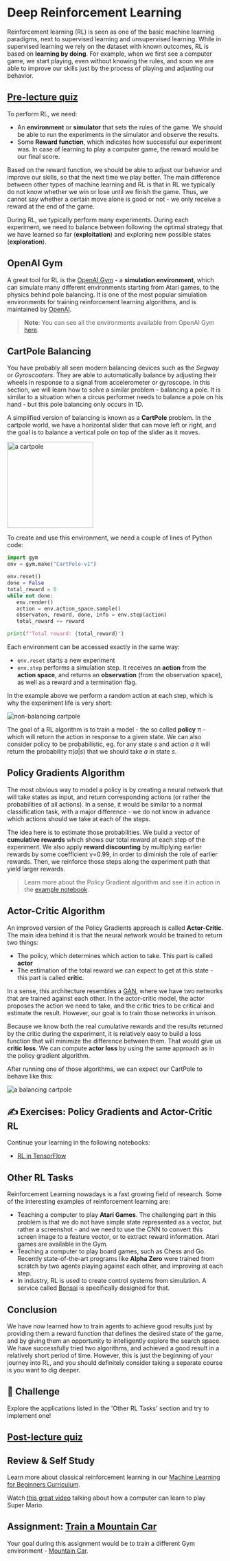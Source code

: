 # Deep Reinforcement Learning

Reinforcement learning (RL) is seen as one of the basic machine learning paradigms, next to supervised learning and unsupervised learning. While in supervised learning we rely on the dataset with known outcomes, RL is based on **learning by doing**. For example, when we first see a computer game, we start playing, even without knowing the rules, and soon we are able to improve our skills just by the process of playing and adjusting our behavior.

## [Pre-lecture quiz](https://red-field-0a6ddfd03.1.azurestaticapps.net/quiz/122)

To perform RL, we need:

* An **environment** or **simulator** that sets the rules of the game. We should be able to run the experiments in the simulator and observe the results.
* Some **Reward function**, which indicates how successful our experiment was. In case of learning to play a computer game, the reward would be our final score.

Based on the reward function, we should be able to adjust our behavior and improve our skills, so that the next time we play better. The main difference between other types of machine learning and RL is that in RL we typically do not know whether we win or lose until we finish the game. Thus, we cannot say whether a certain move alone is good or not - we only receive a reward at the end of the game.

During RL, we typically perform many experiments. During each experiment, we need to balance between following the optimal strategy that we have learned so far (**exploitation**) and exploring new possible states (**exploration**).

## OpenAI Gym

A great tool for RL is the [OpenAI Gym](https://gym.openai.com/) - a **simulation environment**, which can simulate many different environments starting from Atari games, to the physics behind pole balancing. It is one of the most popular simulation environments for training reinforcement learning algorithms, and is maintained by [OpenAI](https://openai.com/).

> **Note**: You can see all the environments available from OpenAI Gym [here](https://gym.openai.com/envs/#classic_control).

## CartPole Balancing

You have probably all seen modern balancing devices such as the *Segway* or *Gyroscooters*. They are able to automatically balance by adjusting their wheels in response to a signal from accelerometer or gyroscope. In this section, we will learn how to solve a similar problem - balancing a pole. It is similar to a situation when a circus performer needs to balance a pole on his hand - but this pole balancing only occurs in 1D.

A simplified version of balancing is known as a **CartPole** problem. In the cartpole world, we have a horizontal slider that can move left or right, and the goal is to balance a vertical pole on top of the slider as it moves.

<img alt="a cartpole" src="images/cartpole.png" width="200"/>

To create and use this environment, we need a couple of lines of Python code:

```python
import gym
env = gym.make("CartPole-v1")

env.reset()
done = False
total_reward = 0
while not done:
   env.render()
   action = env.action_space.sample()
   observaton, reward, done, info = env.step(action)
   total_reward += reward

print(f"Total reward: {total_reward}")
```

Each environment can be accessed exactly in the same way:
* `env.reset` starts a new experiment
* `env.step` performs a simulation step. It receives an **action** from the **action space**, and returns an **observation** (from the observation space), as well as a reward and a termination flag.

In the example above we perform a random action at each step, which is why the experiment life is very short:

![non-balancing cartpole](images/cartpole-nobalance.gif)

The goal of a RL algorithm is to train a model - the so called **policy** &pi; - which will return the action in response to a given state. We can also consider policy to be probabilistic, eg. for any state *s* and action *a* it will return the probability &pi;(*a*|*s*) that we should take *a* in state *s*.

## Policy Gradients Algorithm

The most obvious way to model a policy is by creating a neural network that will take states as input, and return corresponding actions (or rather the probabilities of all actions). In a sense, it would be similar to a normal classification task, with a major difference - we do not know in advance which actions should we take at each of the steps.

The idea here is to estimate those probabilities. We build a vector of **cumulative rewards** which shows our total reward at each step of the experiment. We also apply **reward discounting** by multiplying earlier rewards by some coefficient &gamma;=0.99, in order to diminish the role of earlier rewards. Then, we reinforce those steps along the experiment path that yield larger rewards.

> Learn more about the Policy Gradient algorithm and see it in action in the [example notebook](CartPole-RL-TF.ipynb).

## Actor-Critic Algorithm

An improved version of the Policy Gradients approach is called **Actor-Critic**. The main idea behind it is that the neural network would be trained to return two things:

* The policy, which determines which action to take. This part is called **actor**
* The estimation of the total reward we can expect to get at this state - this part is called **critic**.

In a sense, this architecture resembles a [GAN](../../4-ComputerVision/10-GANs/README.md), where we have two networks that are trained against each other. In the actor-critic model, the actor proposes the action we need to take, and the critic tries to be critical and estimate the result. However, our goal is to train those networks in unison.

Because we know both the real cumulative rewards and the results returned by the critic during the experiment, it is relatively easy to build a loss function that will minimize the difference between them. That would give us **critic loss**. We can compute **actor loss** by using the same approach as in the policy gradient algorithm.

After running one of those algorithms, we can expect our CartPole to behave like this:

![a balancing cartpole](images/cartpole-balance.gif)

## ✍️ Exercises: Policy Gradients and Actor-Critic RL

Continue your learning in the following notebooks:

* [RL in TensorFlow](CartPole-RL-TF.ipynb)

## Other RL Tasks

Reinforcement Learning nowadays is a fast growing field of research. Some of the interesting examples of reinforcement learning are:

* Teaching a computer to play **Atari Games**. The challenging part in this problem is that we do not have simple state represented as a vector, but rather a screenshot - and we need to use the CNN to convert this screen image to a feature vector, or to extract reward information. Atari games are available in the Gym.
* Teaching a computer to play board games, such as Chess and Go. Recently state-of-the-art programs like **Alpha Zero** were trained from scratch by two agents playing against each other, and improving at each step.
* In industry, RL is used to create control systems from simulation. A service called [Bonsai](https://azure.microsoft.com/services/project-bonsai/?WT.mc_id=academic-77998-cacaste) is specifically designed for that.

## Conclusion

We have now learned how to train agents to achieve good results just by providing them a reward function that defines the desired state of the game, and by giving them an opportunity to intelligently explore the search space. We have successfully tried two algorithms, and achieved a good result in a relatively short period of time. However, this is just the beginning of your journey into RL, and you should definitely consider taking a separate course is you want to dig deeper.

## 🚀 Challenge

Explore the applications listed in the 'Other RL Tasks' section and try to implement one!

## [Post-lecture quiz](https://red-field-0a6ddfd03.1.azurestaticapps.net/quiz/222)

## Review & Self Study

Learn more about classical reinforcement learning in our [Machine Learning for Beginners Curriculum](https://github.com/microsoft/ML-For-Beginners/blob/main/8-Reinforcement/README.md).

Watch [this great video](https://www.youtube.com/watch?v=qv6UVOQ0F44) talking about how a computer can learn to play Super Mario.

## Assignment: [Train a Mountain Car](lab/README.md)

Your goal during this assignment would be to train a different Gym environment - [Mountain Car](https://www.gymlibrary.ml/environments/classic_control/mountain_car/).
